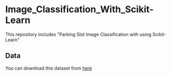 # Image_Classification_With_Scikit-Learn
This repository includes "Parking Slot Image Classification with using Scikit-Learn"

## Data
You can download this dataset from [here](https://drive.google.com/file/d/1clA9UvjDQyEh07VRE84kD2OIeQx5uvnY/view?usp=sharing)
